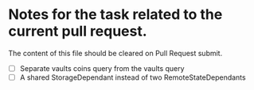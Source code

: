 # Notes for the task related to the current pull request.

The content of this file should be cleared on Pull Request submit.

- [ ] Separate vaults coins query from the vaults query
- [ ] A shared StorageDependant instead of two RemoteStateDependants
